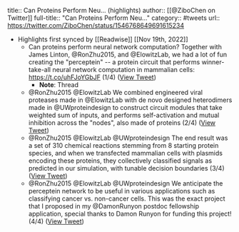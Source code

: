 title:: Can Proteins Perform Neu... (highlights)
author:: [[@ZiboChen on Twitter]]
full-title:: "Can Proteins Perform Neu..."
category:: #tweets
url:: https://twitter.com/ZiboChen/status/1546768649691615234

- Highlights first synced by [[Readwise]] [[Nov 19th, 2022]]
	- Can proteins perform neural network computation? Together with James Linton, @RonZhu2015, and @ElowitzLab, we had a lot of fun creating the "perceptein" -- a protein circuit that performs winner-take-all neural network computation in mammalian cells: https://t.co/uhFJoYGbJF (1/4) ([View Tweet](https://twitter.com/ZiboChen/status/1546768649691615234))
		- **Note**: Thread
	- @RonZhu2015 @ElowitzLab We combined engineered viral proteases made in @ElowitzLab with de novo designed heterodimers made in @UWproteindesign to construct circuit modules that take weighted sum of inputs, and performs self-activation and mutual inhibition across the "nodes", also made of proteins (2/4) ([View Tweet](https://twitter.com/ZiboChen/status/1546768692066672641))
	- @RonZhu2015 @ElowitzLab @UWproteindesign The end result was a set of 310 chemical reactions stemming from 8 starting protein species, and when we transfected mammalian cells with plasmids encoding these proteins, they collectively classified signals as predicted in our simulation, with tunable decision boundaries (3/4) ([View Tweet](https://twitter.com/ZiboChen/status/1546768732709535745))
	- @RonZhu2015 @ElowitzLab @UWproteindesign We anticipate the perceptein network to be useful in various applications such as classifying cancer vs. non-cancer cells. This was the exact project that I proposed in my @DamonRunyon postdoc fellowship application, special thanks to Damon Runyon for funding this project! (4/4) ([View Tweet](https://twitter.com/ZiboChen/status/1546768760404447232))